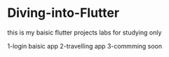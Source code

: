 # Diving-into-Flutter
this is my baisic flutter projects labs for studying only

1-login baisic app
2-travelling app
3-commming soon
